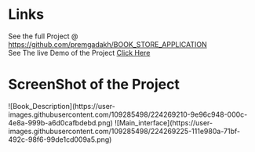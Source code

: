 <h1>Links </h1>
See the full Project @ <a href="https://github.com/premgadakh/BOOK_STORE_APPLICATION">https://github.com/premgadakh/BOOK_STORE_APPLICATION</a>
<br>
See The live Demo of the Project <a href="https://appetize.io/app/e4cgaxwwlvxnvbmnfremxp3thu?device=pixel4&osVersion=11.0&scale=75">Click Here</a>
<h1>ScreenShot of the Project </h1>
![Book_Description](https://user-images.githubusercontent.com/109285498/224269210-9e96c948-000c-4e8a-999b-a6d0cafbdebd.png)
![Main_interface](https://user-images.githubusercontent.com/109285498/224269225-111e980a-71bf-492c-98f6-99de1cd009a5.png)

